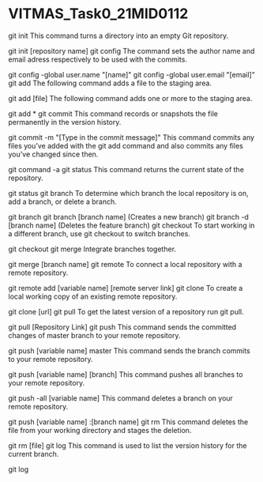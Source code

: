 # VITMAS_Task0_21MID0112
git init
This command turns a directory into an empty Git repository.

git init [repository name]
git config
The command sets the author name and email adress respectively to be used with the commits.

git config -global user.name "[name]"
git config -global user.email "[email]"
git add
The following command adds a file to the staging area.

git add [file]
The following command adds one or more to the staging area.

git add *
git commit
This command records or snapshots the file permanently in the version history.

git commit -m "[Type in the commit message]"
This command commits any files you’ve added with the git add command and also commits any files you’ve changed since then.

git command -a
git status
This command returns the current state of the repository.

git status
git branch
To determine which branch the local repository is on, add a branch, or delete a branch.

git branch
git branch [branch name] (Creates a new branch)
git branch -d [branch name] (Deletes the feature branch)
git checkout
To start working in a different branch, use git checkout to switch branches.

git checkout
git merge
Integrate branches together.

git merge [branch name]
git remote
To connect a local repository with a remote repository.

git remote add [variable name] [remote server link]
git clone
To create a local working copy of an existing remote repository.

git clone [url]
git pull
To get the latest version of a repository run git pull.

git pull [Repository Link]
git push
This command sends the committed changes of master branch to your remote repository.

git push [variable name] master
This command sends the branch commits to your remote repository.

git push [variable name] [branch]
This command pushes all branches to your remote repository.

git push -all [variable name]
This command deletes a branch on your remote repository.

git push [variable name] :[branch name]
git rm
This command deletes the file from your working directory and stages the deletion.

git rm [file]
git log
This command is used to list the version history for the current branch.

git log
